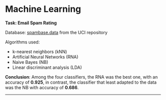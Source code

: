 # Machine Learning

**Task: Email Spam Rating**

Database: [spambase.data](https://archive.ics.uci.edu/ml/datasets/Spambase) from the UCI repository

Algorithms used:

- k-nearest neighbors (kNN)
- Artificial Neural Networks (RNA)
- Naive Bayes (NB)
- Linear discriminant analysis (LDA)

**Conclusion**: Among the four classifiers, the RNA was the best one, with an accuracy of **0.925**, in contrast, the classifier that least adapted to the data was the NB with accuracy of **0.686**.

-----------------------------------------------------------------------------------------------------
